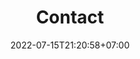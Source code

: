 ---
title: "Contact"
date: 2022-07-15T21:20:58+07:00
draft: false
type : Contact
featured_image: "hugo.png"


---